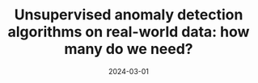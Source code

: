 ---
title: "Unsupervised anomaly detection algorithms on real-world data: how many do we need?"
collection: publications
permalink: /publication/2024-03-01-Comparison-1
date: 2024-03-01
venue: 'Journal of Machine Learning Research'
citation: 'Bouman, Roel, Zaharah Bukhsh, and Tom Heskes. &quot;Unsupervised anomaly detection algorithms on real-world data: how many do we need?.&quot; <i>Journal of Machine Learning Research </i>25.105 (2024): 1-34.'
---